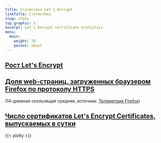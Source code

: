 ```yaml
---
title: Статистика Let's Encrypt
linkTitle: Статистика
slug: stats
top_graphic: 3
excerpt: Let's Encrypt certificate statistics.
menu:
  main:
    weight: 70
    parent: about
---
```


<div class="figure">
  <h2><a name="growth" href="#growth"
    >Рост Let's Encrypt</a></h2>
  <div id="activeUsage" title="Let's Encrypt" class="statsgraph"></div>
</div>

<div class="figure">
  <h2><a name="percent-pageloads" href="#percent-pageloads"
    >Доля web-страниц, загруженных браузером Firefox по протоколу HTTPS</a></h2>
  <p>(14-дневная скользящая средняя, источник: <a href="https://docs.telemetry.mozilla.org/datasets/other/ssl/reference.html">Телеметрия Firefox</a>)</p>
  <div id="pageloadPercent" title="Доля web-страниц, загруженных браузером Firefox по протоколу HTTPS" class="statsgraph"></div>
</div>

<div class="figure">
  <h2><a name="daily-issuance" href="#daily-issuance"
    >Число сертификатов Let's Encrypt Certificates, выпускаемых в сутки</a></h2>
  <div id="issuancePerDay" title="Число сертификатов Let's Encrypt Certificates, выпускаемых в сутки" class="statsgraph"></div>
</div>

{{< plotly >}}

